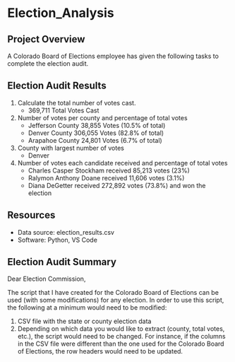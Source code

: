 # Election_Analysis

## Project Overview
A Colorado Board of Elections employee has given the following tasks to complete the election audit.

## Election Audit Results

1. Calculate the total number of votes cast.
    - 369,711 Total Votes Cast
2. Number of votes per county and percentage of total votes
    - Jefferson County 38,855 Votes (10.5% of total)
    - Denver County 306,055 Votes (82.8% of total)
    - Arapahoe County 24,801 Votes (6.7% of total)
3. County with largest number of votes
    - Denver
4. Number of votes each candidate received and percentage of total votes
    - Charles Casper Stockham received 85,213 votes (23%)
    - Ralymon Anthony Doane received 11,606 votes (3.1%)
    - Diana DeGetter received 272,892 votes (73.8%) and won the election

## Resources
- Data source: election_results.csv
- Software: Python, VS Code

## Election Audit Summary
Dear Election Commission,

The script that I have created for the Colorado Board of Elections can be used (with some modifications) for any election.  In order to use this script, the following at a minimum would need to be modified:

1.  CSV file with the state or county election data
2.  Depending on which data you would like to extract (county, total votes, etc.), the script would need to be changed.  For instance, if the columns in the CSV file were different than the one used for the Colorado Board of Elections, the row headers would need to be updated. 
